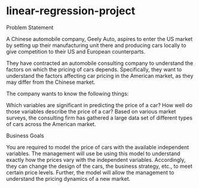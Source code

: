 # linear-regression-project
Problem Statement


A Chinese automobile company, Geely Auto, aspires to enter the US market by setting up their manufacturing unit there and producing cars locally to give competition to their US and European counterparts. 

 

They have contracted an automobile consulting company to understand the factors on which the pricing of cars depends. Specifically, they want to understand the factors affecting car pricing in the American market, as they may differ from the Chinese market. 

The company wants to know the following things:

Which variables are significant in predicting the price of a car?
How well do those variables describe the price of a car?
Based on various market surveys, the consulting firm has gathered a large data set of different types of cars across the American market. 

 

Business Goals



You are required to model the price of cars with the available independent variables. The management will use be using this model to understand exactly how the prices vary with the independent variables. Accordingly, they can change the design of the cars, the business strategy, etc., to meet certain price levels. Further, the model will allow the management to understand the pricing dynamics of a new market.

 
